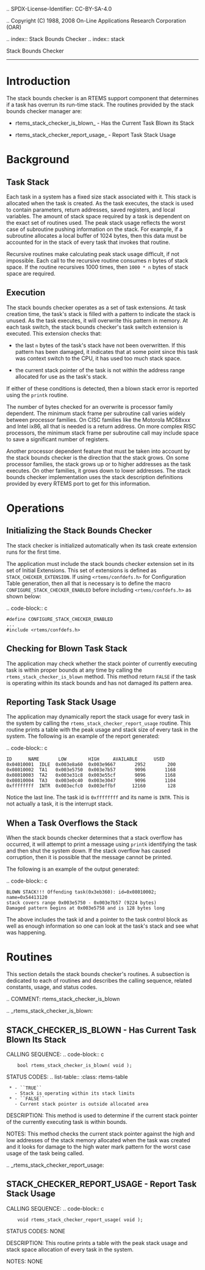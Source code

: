 .. SPDX-License-Identifier: CC-BY-SA-4.0

.. Copyright (C) 1988, 2008 On-Line Applications Research Corporation (OAR)

.. index:: Stack Bounds Checker
.. index:: stack

Stack Bounds Checker
********************

Introduction
============

The stack bounds checker is an RTEMS support component that determines if a
task has overrun its run-time stack.  The routines provided by the stack bounds
checker manager are:

- rtems_stack_checker_is_blown_ - Has the Current Task Blown its Stack

- rtems_stack_checker_report_usage_ - Report Task Stack Usage

Background
==========

Task Stack
----------

Each task in a system has a fixed size stack associated with it.  This stack is
allocated when the task is created.  As the task executes, the stack is used to
contain parameters, return addresses, saved registers, and local variables.
The amount of stack space required by a task is dependent on the exact set of
routines used.  The peak stack usage reflects the worst case of subroutine
pushing information on the stack.  For example, if a subroutine allocates a
local buffer of 1024 bytes, then this data must be accounted for in the stack
of every task that invokes that routine.

Recursive routines make calculating peak stack usage difficult, if not
impossible.  Each call to the recursive routine consumes *n* bytes of stack
space.  If the routine recursives 1000 times, then ``1000 * n`` bytes of
stack space are required.

Execution
---------

The stack bounds checker operates as a set of task extensions.  At task
creation time, the task's stack is filled with a pattern to indicate the stack
is unused.  As the task executes, it will overwrite this pattern in memory.  At
each task switch, the stack bounds checker's task switch extension is executed.
This extension checks that:

- the last ``n`` bytes of the task's stack have not been overwritten.  If this
  pattern has been damaged, it indicates that at some point since this task was
  context switch to the CPU, it has used too much stack space.

- the current stack pointer of the task is not within the address range
  allocated for use as the task's stack.

If either of these conditions is detected, then a blown stack error is reported
using the ``printk`` routine.

The number of bytes checked for an overwrite is processor family dependent.
The minimum stack frame per subroutine call varies widely between processor
families.  On CISC families like the Motorola MC68xxx and Intel ix86, all that
is needed is a return address.  On more complex RISC processors, the minimum
stack frame per subroutine call may include space to save a significant number
of registers.

Another processor dependent feature that must be taken into account by the
stack bounds checker is the direction that the stack grows.  On some processor
families, the stack grows up or to higher addresses as the task executes.  On
other families, it grows down to lower addresses.  The stack bounds checker
implementation uses the stack description definitions provided by every RTEMS
port to get for this information.

Operations
==========

Initializing the Stack Bounds Checker
-------------------------------------

The stack checker is initialized automatically when its task create extension
runs for the first time.

The application must include the stack bounds checker extension set in its set
of Initial Extensions.  This set of extensions is defined as
``STACK_CHECKER_EXTENSION``.  If using ``<rtems/confdefs.h>`` for Configuration
Table generation, then all that is necessary is to define the macro
``CONFIGURE_STACK_CHECKER_ENABLED`` before including ``<rtems/confdefs.h>`` as
shown below:

.. code-block:: c

    #define CONFIGURE_STACK_CHECKER_ENABLED
    ...
    #include <rtems/confdefs.h>

Checking for Blown Task Stack
-----------------------------

The application may check whether the stack pointer of currently executing task
is within proper bounds at any time by calling the
``rtems_stack_checker_is_blown`` method.  This method return ``FALSE`` if the
task is operating within its stack bounds and has not damaged its pattern area.

Reporting Task Stack Usage
--------------------------

The application may dynamically report the stack usage for every task in the
system by calling the ``rtems_stack_checker_report_usage`` routine.  This
routine prints a table with the peak usage and stack size of every task in the
system.  The following is an example of the report generated:

.. code-block:: c

    ID      NAME       LOW        HIGH     AVAILABLE      USED
    0x04010001  IDLE  0x003e8a60  0x003e9667       2952        200
    0x08010002  TA1   0x003e5750  0x003e7b57       9096       1168
    0x08010003  TA2   0x003e31c8  0x003e55cf       9096       1168
    0x08010004  TA3   0x003e0c40  0x003e3047       9096       1104
    0xffffffff  INTR  0x003ecfc0  0x003effbf      12160        128

Notice the last line.  The task id is ``0xffffffff`` and its name is ``INTR``.
This is not actually a task, it is the interrupt stack.

When a Task Overflows the Stack
-------------------------------

When the stack bounds checker determines that a stack overflow has occurred, it
will attempt to print a message using ``printk`` identifying the task and then
shut the system down.  If the stack overflow has caused corruption, then it is
possible that the message cannot be printed.

The following is an example of the output generated:

.. code-block:: c

    BLOWN STACK!!! Offending task(0x3eb360): id=0x08010002; name=0x54413120
    stack covers range 0x003e5750 - 0x003e7b57 (9224 bytes)
    Damaged pattern begins at 0x003e5758 and is 128 bytes long

The above includes the task id and a pointer to the task control block as well
as enough information so one can look at the task's stack and see what was
happening.

Routines
========

This section details the stack bounds checker's routines.  A subsection is
dedicated to each of routines and describes the calling sequence, related
constants, usage, and status codes.

.. COMMENT: rtems_stack_checker_is_blown

.. _rtems_stack_checker_is_blown:

STACK_CHECKER_IS_BLOWN - Has Current Task Blown Its Stack
---------------------------------------------------------

CALLING SEQUENCE:
    .. code-block:: c

        bool rtems_stack_checker_is_blown( void );

STATUS CODES:
    .. list-table::
     :class: rtems-table

     * - ``TRUE``
       - Stack is operating within its stack limits
     * - ``FALSE``
       - Current stack pointer is outside allocated area

DESCRIPTION:
    This method is used to determine if the current stack pointer of the
    currently executing task is within bounds.

NOTES:
    This method checks the current stack pointer against the high and low
    addresses of the stack memory allocated when the task was created and it
    looks for damage to the high water mark pattern for the worst case usage of
    the task being called.

.. _rtems_stack_checker_report_usage:

STACK_CHECKER_REPORT_USAGE - Report Task Stack Usage
----------------------------------------------------

CALLING SEQUENCE:
    .. code-block:: c

        void rtems_stack_checker_report_usage( void );

STATUS CODES:
    NONE

DESCRIPTION:
    This routine prints a table with the peak stack usage and stack space
    allocation of every task in the system.

NOTES:
    NONE
